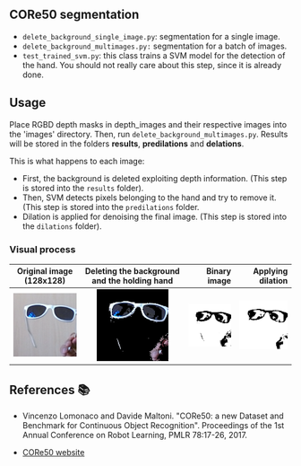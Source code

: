 
## CORe50 segmentation

* `delete_background_single_image.py`: segmentation for a single image.
* `delete_background_multimages.py:` segmentation for a batch of images.
* `test_trained_svm.py`: this class trains a SVM model for the detection of the hand. You should not really care about this step, since it is already done.


## Usage

Place RGBD depth masks in depth_images and their respective images into the 'images' directory. Then, run `delete_background_multimages.py`.
Results will be stored in the folders **results**, **predilations** and **delations**.

This is what happens to each image:

* First, the background is deleted exploiting depth information. (This step is stored into the `results` folder).
* Then, SVM detects pixels belonging to the hand and try to remove it. (This step is stored into the `predilations` folder.
* Dilation is applied for denoising the final image. (This step is stored into the `dilations` folder).

### Visual process

| Original image (128x128)        | Deleting the background and the holding hand           | Binary image |Applying dilation  |
| ------------- |:-------------:| -----:| -----: |
| ![original image taken from core50](samples/OR_C_01_29_001.png)  | ![image with no background](samples/FINE_C_01_29_001.png) | ![binary image](samples/PRE_C_01_29_001.png)| ![dilation](samples/DIL_C_01_29_001.png) |


## References 📚

* Vincenzo Lomonaco and Davide Maltoni. "CORe50: a new Dataset and Benchmark for Continuous Object Recognition". Proceedings of the 1st Annual Conference on Robot Learning, PMLR 78:17-26, 2017.

* [CORe50 website](https://vlomonaco.github.io/core50/)